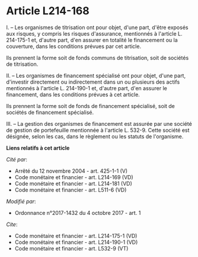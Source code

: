 # Article L214-168

I. – Les organismes de titrisation ont pour objet, d'une part, d'être exposés aux risques, y compris les risques d'assurance,
mentionnés à l'article L. 214-175-1 et, d'autre part, d'en assurer en totalité le financement ou la couverture, dans les
conditions prévues par cet article.

Ils prennent la forme soit de fonds communs de titrisation, soit de sociétés de titrisation.

II. – Les organismes de financement spécialisé ont pour objet, d'une part, d'investir directement ou indirectement dans un ou
plusieurs des actifs mentionnés à l'article L. 214-190-1 et, d'autre part, d'en assurer le financement, dans les conditions
prévues à cet article.

Ils prennent la forme soit de fonds de financement spécialisé, soit de sociétés de financement spécialisé.

III. – La gestion des organismes de financement est assurée par une société de gestion de portefeuille mentionnée à l'article
L. 532-9. Cette société est désignée, selon les cas, dans le règlement ou les statuts de l'organisme.

**Liens relatifs à cet article**

_Cité par_:

  - Arrêté du 12 novembre 2004 - art. 425-1-1 (V)
  - Code monétaire et financier - art. L214-169 (VD)
  - Code monétaire et financier - art. L214-181 (VD)
  - Code monétaire et financier - art. L511-6 (VD)

_Modifié par_:

  - Ordonnance n°2017-1432 du 4 octobre 2017 - art. 1

_Cite_:

  - Code monétaire et financier - art. L214-175-1 (VD)
  - Code monétaire et financier - art. L214-190-1 (VD)
  - Code monétaire et financier - art. L532-9 (VT)
